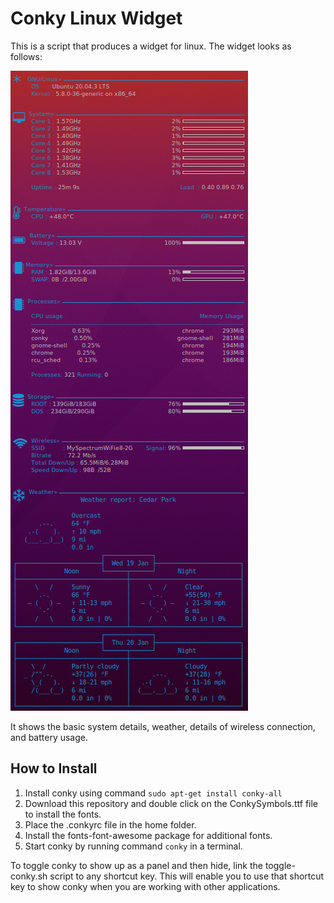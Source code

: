 # Conky Linux Widget

This is a script that produces a widget for linux. The widget looks as follows:

![Conky On Linux](images/ss.png)

It shows the basic system details, weather, details of wireless connection, and battery usage.

## How to Install

1. Install conky using command ```sudo apt-get install conky-all```
2. Download this repository and double click on the ConkySymbols.ttf file to install the fonts.
3. Place the .conkyrc file in the home folder.
4. Install the fonts-font-awesome package for additional fonts.
5. Start conky by running command ```conky``` in a terminal.

To toggle conky to show up as a panel and then hide, link the toggle-conky.sh script to any shortcut key. This will enable you to use that shortcut key to show conky when you are working with other applications.
